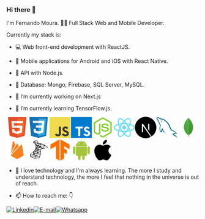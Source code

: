 ### Hi there 👋

I'm Fernando Moura. 👨‍🦲 
Full Stack Web and Mobile Developer.

Currently my stack is:

- 💻 Web front-end development with ReactJS.
- 📱  Mobile applications for Android and iOS with React Native.
- 📡 API with Node.js.
- 💾 Database: Mongo, Firebase, SQL Server, MySQL.

- 🔭 I’m currently working on Next.js
- 🌱 I’m currently learning TensorFlow.js.

<img src="https://raw.githubusercontent.com/devicons/devicon/9f4f5cdb393299a81125eb5127929ea7bfe42889/icons/html5/html5-original.svg" heigth="56" width="56" alt="HTML5"/><img src="https://raw.githubusercontent.com/devicons/devicon/9f4f5cdb393299a81125eb5127929ea7bfe42889/icons/css3/css3-original.svg" heigth="56" width="56" alt="CSS3"/><img src="https://raw.githubusercontent.com/devicons/devicon/9f4f5cdb393299a81125eb5127929ea7bfe42889/icons/javascript/javascript-original.svg" heigth="56" width="56" alt="Javascript"/><img src="https://raw.githubusercontent.com/devicons/devicon/9f4f5cdb393299a81125eb5127929ea7bfe42889/icons/typescript/typescript-original.svg" heigth="56" width="56" alt="Typescript"/><img src="https://raw.githubusercontent.com/devicons/devicon/9f4f5cdb393299a81125eb5127929ea7bfe42889/icons/nodejs/nodejs-original.svg" heigth="56" width="56" alt="NodeJS"/><img src="https://raw.githubusercontent.com/devicons/devicon/9f4f5cdb393299a81125eb5127929ea7bfe42889/icons/react/react-original.svg" heigth="56" width="56" alt="React"/><img src="https://raw.githubusercontent.com/devicons/devicon/9f4f5cdb393299a81125eb5127929ea7bfe42889/icons/nextjs/nextjs-original.svg" heigth="56" width="56" alt="NextJS"/><img src="https://raw.githubusercontent.com/devicons/devicon/9f4f5cdb393299a81125eb5127929ea7bfe42889/icons/mysql/mysql-original.svg" heigth="56" width="56" alt="MySql"/><img src="https://raw.githubusercontent.com/devicons/devicon/9f4f5cdb393299a81125eb5127929ea7bfe42889/icons/mongodb/mongodb-original.svg" heigth="56" width="56" alt="Mongo"/><img src="https://raw.githubusercontent.com/devicons/devicon/9f4f5cdb393299a81125eb5127929ea7bfe42889/icons/firebase/firebase-plain.svg" heigth="56" width="56" alt="Firebase"/><img src="https://raw.githubusercontent.com/devicons/devicon/9f4f5cdb393299a81125eb5127929ea7bfe42889/icons/microsoftsqlserver/microsoftsqlserver-plain.svg" heigth="56" width="56" alt="Microsoft SQL Server"/><img src="https://raw.githubusercontent.com/devicons/devicon/9f4f5cdb393299a81125eb5127929ea7bfe42889/icons/tensorflow/tensorflow-original.svg" heigth="56" width="56" alt="TensorFlow"/><img src="https://raw.githubusercontent.com/devicons/devicon/9f4f5cdb393299a81125eb5127929ea7bfe42889/icons/android/android-original.svg" heigth="56" width="56" alt="Android"/><img src="https://raw.githubusercontent.com/devicons/devicon/9f4f5cdb393299a81125eb5127929ea7bfe42889/icons/apple/apple-original.svg" heigth="56" width="56" alt="Apple"/>

- 💜 I love technology and I'm always learning.
The more I study and understand technology, the more I feel that nothing in the universe is out of reach.

- 📫 How to reach me: 👇

<a href="https://www.linkedin.com/in/fernandomourasilva/" target="_blank"><img src="https://github.com/dmhendricks/signature-social-icons/blob/master/icons/round-flat-filled/55px/linkedin.png?raw=true" heigth="56" width="56" alt="Linkedin"/></a><a href="mailto:fernando@phersonal.com.br" target="_blank"><img src="https://github.com/dmhendricks/signature-social-icons/blob/master/icons/round-flat-filled/55px/mail.png?raw=true" heigth="56" width="56" alt="E-mail"/></a><a href="https://wa.me/551940420801" target="_blank"><img src="https://github.com/dmhendricks/signature-social-icons/blob/master/icons/round-flat-filled/55px/whatsapp.png?raw=true" heigth="56" width="56" alt="Whatsapp"/></a>
